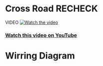 # Cross Road RECHECK
VIDEO
[![Watch the video](![Image](https://github.com/user-attachments/assets/319babad-c6f8-45fc-a694-89e943a2b08d))](https://youtu.be/nek8qwRLXHk)

### [Watch this video on YouTube](https://youtu.be/nek8qwRLXHk)


# Wirring Diagram

